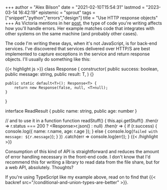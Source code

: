 +++
author = "Alex Bilson"
date = "2021-02-10T15:54:31"
lastmod = "2023-03-14 16:42:19"
epistemic = "sprout"
tags = ["snippet","python","errors","design"]
title = "Use HTTP response objects"
+++
As Victoria mentions in her [post](https://victoria.dev/blog/do-i-raise-or-return-errors-in-python/), the type of code you're writing affects how you'll handle errors. Her example matches code that integrates with other systems on the same machine (and probably other cases).

The code I'm writing these days, when it's not JavaScript, is for back-end services. I've discovered that services delivered over HTTP/S are best implemented to capture exceptions in the service and return response objects. I'll usually do something like this:

{{< highlight js >}}
class Response<T> {
	constructor(
		public success: boolean,
		public message: string,
		public result: T,
	) {}

	public static default<T>(): Response<T> {
		return new Response(false, null, <T>null);
	}
}

interface ReadResult {
	public name: string,
	public age: number
}

// and to use it in a function
function readStuff() {
	this.api.getStuff()
		.then(r => r.status === 200 ? <Response<ReadResult>>r.json() : null)
		.then(r => {
			if (r.success) {
				console.log({ name: r.name, age: r.age });
			} else {
				console.log(`failed with message: ${r.message}`);
			}
		})
		.catch(err => console.log(err));
}
{{< /highlight >}}

Consumption of this kind of API is straightforward and reduces the amount of error handling necessary in the front-end code. I don't know that I'd recommend this for writing a library to read data from the file share, but for a web API, absolutely. Thoughts?

If you're using TypeScript like my example above, read on to find that {{< backref src="/conditional-and-union-types-are-better" >}}.

